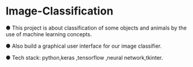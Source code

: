 # Image-Classification
● This project is about classification of some objects
and animals by the use of machine learning
concepts.


● Also build a graphical user interface for our
image classifier.



● Tech stack: python,keras ,tensorflow ,neural
network,tkinter.
